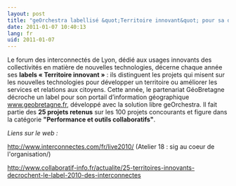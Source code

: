```yaml
---
layout: post
title: "geOrchestra labellisé &quot;Territoire innovant&quot; pour sa déclinaison dans GéoBretagne"
date: 2011-01-07 10:40:13
lang: fr
uid: 2011-01-07
---
```


<div class="post-content">

<p>Le forum des interconnectés de Lyon, dédié aux usages innovants des
collectivités en matière de nouvelles technologies, décerne chaque année ses
<strong>labels « Territoire innovant »</strong> : ils distinguent les
projets qui misent sur les nouvelles technologies pour développer un territoire
ou améliorer les services et relations aux citoyens. Cette année, le
partenariat GéoBretagne décroche un label pour son portail d’information
géographique <a href="http://www.geobretagne.fr">www.geobretagne.fr</a>,
développé avec la solution libre geOrchestra. Il fait partie des <strong>25
projets retenus</strong> sur les 100 projets concourants et figure dans la
catégorie <strong>&quot;Performance et outils collaboratifs&quot;</strong>.</p>
<p><em>Liens sur le web :</em></p>
<p><a href="http://www.interconnectes.com/fr/live2010/" hreflang="fr">http://www.interconnectes.com/fr/live2010/</a> (Atelier 18 : sig au
coeur de l'organisation/)</p>
<p><a href="http://www.collaboratif-info.fr/actualite/25-territoires-innovants-decrochent-le-label-2010-des-interconnectes">
http://www.collaboratif-info.fr/actualite/25-territoires-innovants-decrochent-le-label-2010-des-interconnectes</a></p>

</div>
